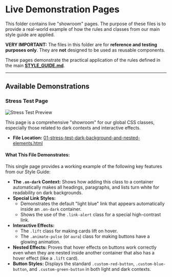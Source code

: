 # Live Demonstration Pages

This folder contains live "showroom" pages. The purpose of these files is to provide a real-world example of how the rules and classes from our main style guide are applied.

**VERY IMPORTANT:** The files in this folder are for **reference and testing purposes only**. They are **not** designed to be used as reusable components.

These pages demonstrate the practical application of the rules defined in the main **[STYLE_GUIDE.md](../STYLE_GUIDE.md)**.

---

## Available Demonstrations

### Stress Test Page

![Stress Test Preview](./01-stress-test-dark-color-background-and-nested-elements.jpg)

This page is a comprehensive "showroom" for our global CSS classes, especially those related to dark contexts and interactive effects.

*   **File Location:** [01-stress-test-dark-background-and-nested-elements.html](./01-stress-test-dark-background-and-nested-elements.html)

#### **What This File Demonstrates:**

This single page provides a working example of the following key features from our Style Guide:

*   **The `.on-dark` Context:** Shows how adding this class to a container automatically makes all headings, paragraphs, and lists turn white for readability on dark backgrounds.
*   **Special Link Styles:**
    *   Demonstrates the default "light blue" link that appears automatically inside an `.on-dark` container.
    *   Shows the use of the `.link-alert` class for a special high-contrast link.
*   **Interactive Effects:**
    *   The `.lift` class for making cards lift on hover.
    *   The `.animate-pulse` (or `aura`) class for making buttons have a glowing animation.
*   **Nested Effects:** Proves that hover effects on buttons work correctly even when they are nested inside another container that also has a hover effect (like a `.lift` card).
*   **Button Styles:** Displays the standard `.custom-red-button`, `.custom-blue-button`, and `.custom-green-button` in both light and dark contexts.

